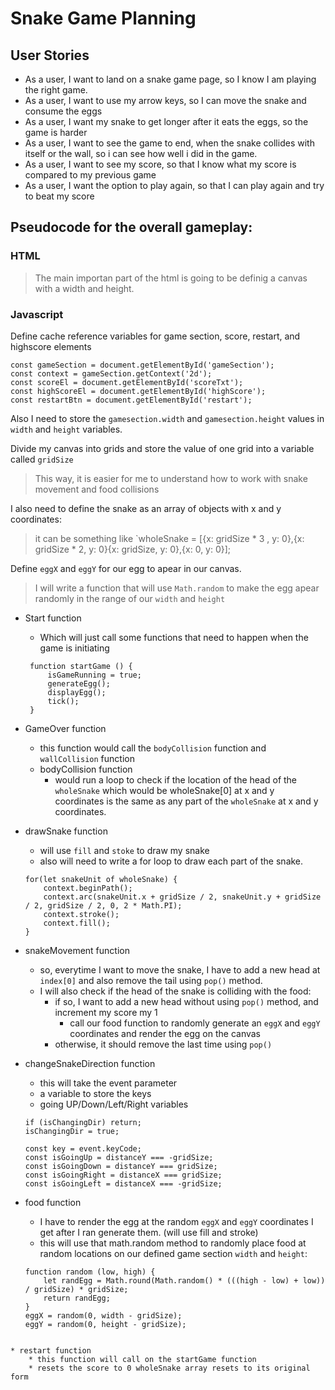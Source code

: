 # Snake Game Planning
## User Stories

* As a user, I want to land on a snake game page, so I know I am playing the right game.
* As a user, I want to use my arrow keys, so I can move the snake and consume the eggs
* As a user, I want my snake to get longer after it eats the eggs, so the game is harder
* As a user, I want to see the game to end, when the snake collides with itself or the wall, so i can see how well i did in the game.
* As a user, I want to see my score, so that I know what my score is compared to my previous game
* As a user, I want the option to play again, so that I can play again and try to beat my score

## Pseudocode for the overall gameplay:
### HTML
> The main importan part of the html is going to be definig a canvas with a width and height.
### Javascript
Define cache reference variables
for game section, score, restart, and highscore elements
``` Js
const gameSection = document.getElementById('gameSection');
const context = gameSection.getContext('2d');
const scoreEl = document.getElementById('scoreTxt');
const highScoreEl = document.getElementById('highScore');
const restartBtn = document.getElementById('restart');
```

Also I need to store the `gamesection.width` and `gamesection.height` values in `width` and `height` variables.

Divide my canvas into grids and store the value of one grid into a variable called `gridSize`
> This way, it is easier for me to understand how to work with snake movement and food collisions

I also need to define the snake as an array of objects with x and y coordinates:
> it can be something like `wholeSnake = [{x: gridSize * 3 , y: 0},{x: gridSize * 2, y: 0}{x: gridSize, y: 0},{x: 0, y: 0}];

Define `eggX` and `eggY` for our egg to apear in our canvas. 
> I will write a function that will use `Math.random` to make the egg apear randomly in the range of our `width` and `height`

* Start function
   * Which will just call some functions that need to happen when the game is initiating
   ``` Js
    function startGame () {
        isGameRunning = true;
        generateEgg();
        displayEgg();
        tick();
    }
    ```

* GameOver function
    * this function would call the `bodyCollision` function and `wallCollision` function
    * bodyCollision function 
        * would run a loop to check if the location of the head of the `wholeSnake` which would be wholeSnake[0] at x and y coordinates is the same as any part of the `wholeSnake` at x and y coordinates.
* drawSnake function
    * will use `fill` and `stoke` to draw my snake
    * also will need to write a for loop to draw each part of the snake.
    ```Js
    for(let snakeUnit of wholeSnake) {
        context.beginPath();
        context.arc(snakeUnit.x + gridSize / 2, snakeUnit.y + gridSize / 2, gridSize / 2, 0, 2 * Math.PI);
        context.stroke();
        context.fill();
    }
    ``` 
* snakeMovement function 
    * so, everytime I want to move the snake, I have to add a new head at `index[0]` and also remove the tail using `pop()` method.
    * I will also check if the head of the snake is colliding with the food:
        * if so, I want to add a new head without using `pop()` method, and increment my score my 1
            * call our food function to randomly generate an `eggX` and `eggY` coordinates and render the egg on the canvas 
        * otherwise, it should remove the last time using `pop()`
* changeSnakeDirection function
    * this will take the event parameter 
    * a variable to store the keys
    * going UP/Down/Left/Right variables 
    ```Js
    if (isChangingDir) return;
    isChangingDir = true;

    const key = event.keyCode;
    const isGoingUp = distanceY === -gridSize;
    const isGoingDown = distanceY === gridSize;
    const isGoingRight = distanceX === gridSize;
    const isGoingLeft = distanceX === -gridSize;
    ```
* food function
    * I have to render the egg at the random `eggX` and `eggY` coordinates I get after I ran generate them. (will use fill and stroke)
    * this will use that math.random method to randomly place food at random locations on our defined game section `width` and `height`:
    ```Js 
    function random (low, high) {
        let randEgg = Math.round(Math.random() * (((high - low) + low)) / gridSize) * gridSize; 
        return randEgg;
    }
    eggX = random(0, width - gridSize);
    eggY = random(0, height - gridSize);
```

* restart function
    * this function will call on the startGame function 
    * resets the score to 0 wholeSnake array resets to its original form 